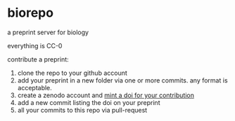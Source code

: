 # biorepo

a preprint server for biology

everything is CC-0

contribute a preprint:

1. clone the repo to your github account
2. add your preprint in a new folder via one or more commits. any format is acceptable.
3. create a zenodo account and [mint a doi for your contribution](https://guides.github.com/activities/citable-code/#intro)
4. add a new commit listing the doi on your preprint
5. all your commits to this repo via pull-request
